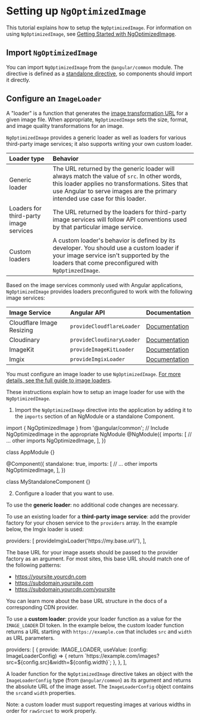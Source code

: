 # Setting up `NgOptimizedImage`

This tutorial explains how to setup the `NgOptimizedImage`. For information on using `NgOptimizedImage`, see [Getting Started with NgOptimizedImage](/guide/image-directive).

## Import `NgOptimizedImage`

You can import `NgOptimizedImage` from the `@angular/common` module. The directive is defined as a [standalone directive](/guide/standalone-components), so components should import it directly.

## Configure an `ImageLoader`

A "loader" is a function that generates the [image transformation URL](https://web.dev/image-cdns/#how-image-cdns-use-urls-to-indicate-optimization-options) for a given image file. When appropriate, `NgOptimzedImage` sets the size, format, and image quality transformations for an image.

`NgOptimizedImage` provides a generic loader as well as loaders for various third-party image services; it also supports writing your own custom loader.

| Loader type| Behavior |
|:--- |:--- |
| Generic loader | The URL returned by the generic loader will always match the value of `src`. In other words, this loader applies no transformations. Sites that use Angular to serve images are the primary intended use case for this loader.|
| Loaders for third-party image services | The URL returned by the loaders for third-party image services will follow API conventions used by that particular image service. |
| Custom loaders | A custom loader's behavior is defined by its developer. You should use a custom loader if your image service isn't supported by the loaders that come preconfigured with `NgOptimzedImage`.|

Based on the image services commonly used with Angular applications, `NgOptimizedImage` provides loaders preconfigured to work with the following image services:

| Image Service | Angular API | Documentation |
|:--- |:--- |:--- |
| Cloudflare Image Resizing | `provideCloudflareLoader` | [Documentation](https://developers.cloudflare.com/images/image-resizing/) |
| Cloudinary | `provideCloudinaryLoader` | [Documentation](https://developers.cloudflare.com/images/image-resizing/) |  |
| ImageKit | `provideImageKitLoader` | [Documentation](https://docs.imagekit.io/) |
| Imgix | `provideImgixLoader` | [Documentation](https://docs.imgix.com/) |

You must configure an image loader to use `NgOptimizedImage`. [For more details, see the full guide to image loaders](/guide/image-loaders.md).

These instructions explain how to setup an image loader for use with the `NgOptimizedImage`. 

1. Import the `NgOptimizedImage` directive into the application by adding it to the `imports` section of an NgModule or a standalone Component.

<code-example format="typescript" language="typescript">
import { NgOptimizedImage } from '@angular/common';
// Include NgOptimizedImage in the appropriate NgModule
@NgModule({
  imports: [
    // ... other imports
    NgOptimizedImage,
  ],
})

class AppModule {}
</code-example>

<code-example format="typescript" language="typescript">
@Component({
  standalone: true,
  imports: [
    // ... other imports
    NgOptimizedImage,
  ],
})

class MyStandaloneComponent {}
</code-example>

2. Configure a loader that you want to use.

To use the **generic loader**: no additional code changes are necessary.

To use an existing loader for a **third-party image service**: add the provider factory for your chosen service to the `providers` array. In the example below, the Imgix loader is used:

<code-example format="typescript" language="typescript">
providers: [
  provideImgixLoader('https://my.base.url/'),
],
</code-example>

The base URL for your image assets should be passed to the provider factory as an argument. For most sites, this base URL should match one of the following patterns:

*   https://yoursite.yourcdn.com
*   https://subdomain.yoursite.com
*   https://subdomain.yourcdn.com/yoursite

You can learn more about the base URL structure in the docs of a corresponding CDN provider.

To use a **custom loader**: provide your loader function as a value for the `IMAGE_LOADER` DI token. In the example below, the custom loader function returns a URL starting with `https://example.com` that includes `src` and `width` as URL parameters.

<code-example format="typescript" language="typescript">
providers: [
  {
    provide: IMAGE_LOADER,
    useValue: (config: ImageLoaderConfig) => {
      return `https://example.com/images?src=${config.src}&width=${config.width}`;
    },
  },
],
</code-example>

A loader function for the `NgOptimizedImage` directive takes an object with the `ImageLoaderConfig` type (from `@angular/common`) as its argument and returns the absolute URL of the image asset. The `ImageLoaderConfig` object contains the `src`and `width` properties.

Note: a custom loader must support requesting images at various widths in order for `rawSrcset` to work properly.